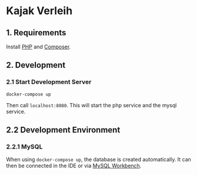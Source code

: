 # Kajak Verleih

## 1. Requirements

Install [PHP](https://www.php.net/manual/de/install.php) and [Composer](https://getcomposer.org/).

## 2. Development

### 2.1 Start Development Server

```
docker-compose up
```

Then call `localhost:8080`. This will start the php service and the mysql service.

## 2.2 Development Environment

### 2.2.1 MySQL

When using `docker-compose up`, the database is created automatically. It can then be connected in the IDE or via [MySQL Workbench](https://dev.mysql.com/downloads/workbench/).